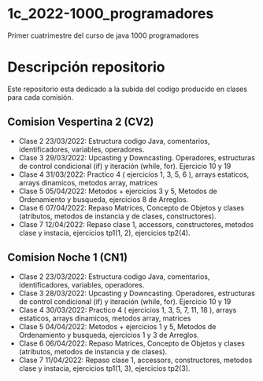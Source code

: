 # 1c_2022-1000_programadores
Primer cuatrimestre del curso de java 1000 programadores

# Descripción repositorio
Este repositorio esta dedicado a la subida del codigo producido en clases para cada comisión.


## Comision Vespertina 2 (CV2)
- Clase 2 23/03/2022: Estructura codigo Java, comentarios, identificadores, variables, operadores.
- Clase 3 29/03/2022: Upcasting y Downcasting. Operadores, estructuras de control condicional (if) y iteración (while, for). Ejercicio 10 y 19
- Clase 4 31/03/2022: Practico 4 ( ejercicios 1, 3, 5, 6 ), arrays estaticos, arrays dinamicos, metodos array, matrices
- Clase 5 05/04/2022: Metodos + ejercicios 3 y 5, Metodos de Ordenamiento y busqueda, ejercicios 8 de Arreglos.
- Clase 6 07/04/2022: Repaso Matrices, Concepto de Objetos y clases (atributos, metodos de instancia y de clases, constructores).
- Clase 7 12/04/2022: Repaso clase 1, accessors, constructores, metodos clase y instacia, ejercicios tp1(1, 2), ejercicios tp2(4).

## Comision Noche 1 (CN1)
- Clase 2 23/03/2022: Estructura codigo Java, comentarios, identificadores, variables, operadores.
- Clase 3 28/03/2022: Upcasting y Downcasting. Operadores, estructuras de control condicional (if) y iteración (while, for). Ejercicio 10 y 19
- Clase 4 30/03/2022: Practico 4 ( ejercicios 1, 3, 5, 7, 11, 18 ), arrays estaticos, arrays dinamicos, metodos array, matrices
- Clase 5 04/04/2022: Metodos + ejercicios 1 y 5, Metodos de Ordenamiento y busqueda, ejercicios 1 y 3 de Arreglos.
- Clase 6 06/04/2022: Repaso Matrices, Concepto de Objetos y clases (atributos, metodos de instancia y de clases).
- Clase 7 11/04/2022: Repaso clase 1, accessors, constructores, metodos clase y instacia, ejercicios tp1(1, 3), ejercicios tp2(3).
